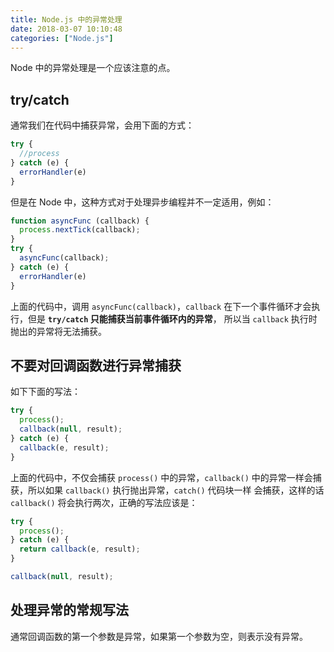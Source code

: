```yaml
---
title: Node.js 中的异常处理
date: 2018-03-07 10:10:48
categories: ["Node.js"]
---
```


Node 中的异常处理是一个应该注意的点。



## try/catch

通常我们在代码中捕获异常，会用下面的方式：

```javascript
try {
  //process
} catch (e) {
  errorHandler(e)
}
```

但是在 Node 中，这种方式对于处理异步编程并不一定适用，例如：

```javascript
function asyncFunc (callback) {
  process.nextTick(callback);
}
try {
  asyncFunc(callback);
} catch (e) {
  errorHandler(e)
}
```

上面的代码中，调用 `asyncFunc(callback)`，`callback` 在下一个事件循环才会执行，但是 **`try/catch` 只能捕获当前事件循环内的异常**，
所以当 `callback` 执行时抛出的异常将无法捕获。

## 不要对回调函数进行异常捕获

如下下面的写法：

```javascript
try {
  process();
  callback(null, result);
} catch (e) {
  callback(e, result);
}
```

上面的代码中，不仅会捕获 `process()` 中的异常，`callback()` 中的异常一样会捕获，所以如果 `callback()` 执行抛出异常，`catch()` 代码块一样
会捕获，这样的话 `callback()` 将会执行两次，正确的写法应该是：

```javascript
try {
  process();
} catch (e) {
  return callback(e, result);
}

callback(null, result);
```

## 处理异常的常规写法

通常回调函数的第一个参数是异常，如果第一个参数为空，则表示没有异常。
